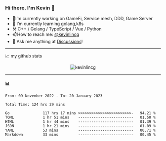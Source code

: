 ### Hi there. I'm Kevin 👋

- 🔭I’m currently working on GameFi, Service mesh, DDD, Game Server
- 🌱 I’m currently learning golang,k8s
-   :hammer_and_pick: C++ / Golang / TypeScript / Vue / Python
- 📫How to reach me: [@kevinlincg](https://twitter.com/kevinlincg) 
-   :thought_balloon: Ask me anything at [Discussions](https://github.com/kevinlincg/kevinlincg/discussions/new)!

---

📈 my github stats

<p align="center"> <img src="https://github-readme-stats-ouuan.vercel.app/api?username=kevinlincg&theme=dark&show_icons=true&count_private=true" alt="kevinlincg" />

---

#### :bar_chart: 

<!--START_SECTION:waka-->

```text
From: 09 November 2022 - To: 20 January 2023

Total Time: 124 hrs 29 mins

Go               117 hrs 17 mins >>>>>>>>>>>>>>>>>>>>>>>>-   94.21 %
TOML             1 hr 51 mins    -------------------------   01.50 %
HTML             1 hr 44 mins    -------------------------   01.39 %
JSON             1 hr 21 mins    -------------------------   01.09 %
YAML             53 mins         -------------------------   00.71 %
Markdown         33 mins         -------------------------   00.45 %
```

<!--END_SECTION:waka-->
